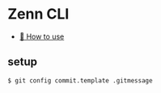 # Zenn CLI

- [📘 How to use](https://zenn.dev/zenn/articles/zenn-cli-guide)

## setup

```sh
$ git config commit.template .gitmessage
```
